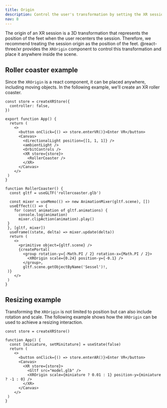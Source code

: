 ```yaml
---
title: Origin
description: Control the user's transformation by setting the XR session origin
nav: 8
---
```


The origin of an XR session is a 3D transformation that represents the position of the feet when the user recenters the session. Therefore, we recommend treating the session origin as the position of the feet. @react-three/xr provides the `XROrigin` component to control this transformation and place it anywhere inside the scene.

## Roller coaster example

Since the `XROrigin` is a react component, it can be placed anywhere, including moving objects. In the following example, we'll create an XR roller coaster.

```tsx
const store = createXRStore({
  controller: false,
})

export function App() {
  return (
    <>
      <button onClick={() => store.enterVR()}>Enter VR</button>
      <Canvas>
        <directionalLight position={[1, 1, 1]} />
        <ambientLight />
        <OrbitControls />
        <XR store={store}>
          <RollerCoaster />
        </XR>
      </Canvas>
    </>
 )
}

function RollerCoaster() {
  const gltf = useGLTF('rollercoaster.glb')

  const mixer = useMemo(() => new AnimationMixer(gltf.scene), [])
  useEffect(() => {
    for (const animation of gltf.animations) {
      console.log(animation)
      mixer.clipAction(animation).play()
 }
 }, [gltf, mixer])
  useFrame((state, delta) => mixer.update(delta))
  return (
    <>
      <primitive object={gltf.scene} />
      {createPortal(
        <group rotation-y={-Math.PI / 2} rotation-x={Math.PI / 2}>
          <XROrigin scale={0.24} position-y={-0.1} />
        </group>,
        gltf.scene.getObjectByName('Sessel')!,
 )}
    </>
 )
}
```

## Resizing example

Transforming the `XROrigin` is not limited to position but can also include rotation and scale. The following example shows how the `XROrigin` can be used to achieve a resizing interaction.

```tsx
const store = createXRStore()

function App() {
  const [miniature, setMinitature] = useState(false)
  return (
    <>
      <button onClick={() => store.enterAR()}>Enter VR</button>
      <Canvas>
        <XR store={store}>
          <Gltf src="model.glb" />
          <XROrigin scale={miniature ? 0.01 : 1} position-y={miniature ? -1 : 0} />
        </XR>
      </Canvas>
    </>
 )
}
```
